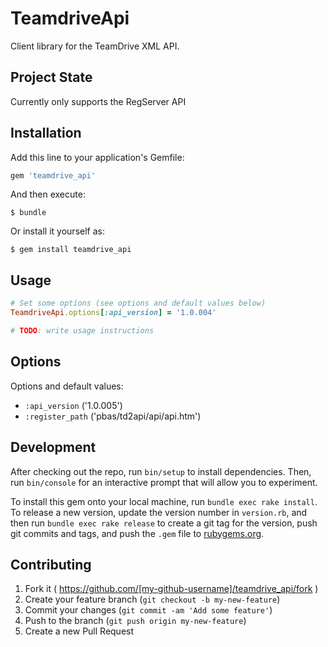 # TeamdriveApi

Client library for the TeamDrive XML API.

## Project State

Currently only supports the RegServer API

## Installation

Add this line to your application's Gemfile:

```ruby
gem 'teamdrive_api'
```

And then execute:

    $ bundle

Or install it yourself as:

    $ gem install teamdrive_api

## Usage

```ruby
# Set some options (see options and default values below)
TeamdriveApi.options[:api_version] = '1.0.004'

# TODO: write usage instructions
```

## Options

Options and default values:

- `:api_version` ('1.0.005')
- `:register_path` ('pbas/td2api/api/api.htm')

## Development

After checking out the repo, run `bin/setup` to install dependencies. Then, run `bin/console` for an interactive prompt that will allow you to experiment.

To install this gem onto your local machine, run `bundle exec rake install`. To release a new version, update the version number in `version.rb`, and then run `bundle exec rake release` to create a git tag for the version, push git commits and tags, and push the `.gem` file to [rubygems.org](https://rubygems.org).

## Contributing

1. Fork it ( https://github.com/[my-github-username]/teamdrive_api/fork )
2. Create your feature branch (`git checkout -b my-new-feature`)
3. Commit your changes (`git commit -am 'Add some feature'`)
4. Push to the branch (`git push origin my-new-feature`)
5. Create a new Pull Request
